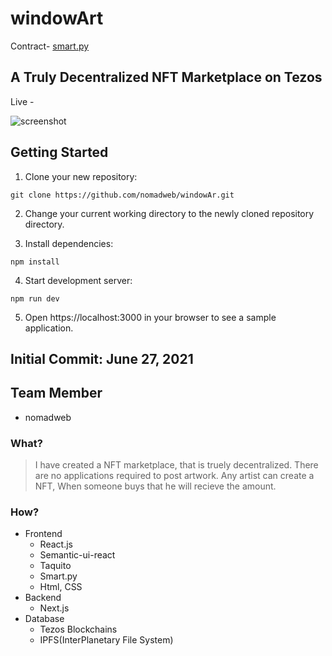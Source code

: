 # windowArt



Contract- [smart.py](https://smartpy.io/ide?code=eJzVWVtv3LgVfp9fwSoILKGKPPba2dbYWTRpG3QXjYvGLvbBMASOhmML1g0kFXs2m_3tPbyK5Egzk8QvK8DjGfHwXD4engtZ1l1LOWI1przbIMwQ62azF@gn9f7dm1PESd1VmJOZ@LGA8ayUgzkraNnxfE3bOu9pFUf3nHfs4vhYc8vK9nhFPh4bBuwYOGTdJkpms6LCjKF_k9UdoflHXPXkYobgWZE1uiM855uOxIl6Jx5KeE8bIfz6AylauoqXuMJNQZRG15eYJ5ZBjR@IGR_lQUMWhtgodk1@zd9uQOVYqAx_DhtPTF4TjleY43wpyRmp1ilim3rZVilqcE1SoC3KGlcsRfDvTr5Q0JVtkyLePpAmL1eOhOhfpOoIReu@KQQR0KBlX1YrZKShn6_@c4mkSCTRY1kU2hmDoTXu4grs@2QHxfMCfSA1qZcggt9jjuqyuCcVA0GPuOEMDOsQrijBqw0qGwRQEUpWHovIGBWhC4Foz8uKZVKhvF3njNOyuYujl6sIvbQAJKnPQ8Aj5kuY_CGFoGSusPSHJZBiVCEaqmbhjS48sH06gzwQma@W4HOi3El@_A0MJA2nm7xry4YPDgA_9Ip3mOKaOWsIUz4SWq43kiArWY5XQF8CMpi3VCwOIw0Am6SwqoyBGcKVBS2htKW5fpk1LVdTY62SWsFfCFq1zRFHsHTFA1q3FHTogSVMQ0tSiO_okRxRAmtMkOSQ2fnlWokq2mZd3mUMFqsiOXg@4RceSIMZysLMIIUWCzR3VY8Uk1eKiUL0FdD98COaR8mU5KZtcnDzu3JZkYvASbdk47rtGy4kn3iSL99dG7GaBISeOEJ9S7zX4vldqWRMy4GT0I_jslE7OhN7LsNVlUsaZtbbTgk8Wzzj@hW4gQWVnoP4YwnBh4HzK7Qij8egPawkNb5RqYj5QDaZjHIGmdWKgrxtvQZ_3LIQ5hxonOvUZv3kJKXNgJXQNAkcKCC@ETS3mQm9f4a1dNlDGCKHMAA83OShwDiZ1lTZYsLnoHFoqi@7g1U7VDtfwk3A@FblKZ14tpzF7ip4FiH@276lR5p1i4xjjCUjzcdkI_1TJaUT@1snJf3Ly02uIsmEd4YocFzlrO@6ajOGwclsf1iFCNmwtVja0_3RFf1u4qsMf6t4Xzw1ZMiNpjIa66pDCUvV3CXmxX1uNMqG0iSYLeKvoRI5UzEZFC56SsFWWSwNKyxLp28JyvzpqwOyExlEGsoVR5gX781YCfptyyXDJ_YtXiBnup28N_G1jw2h8WT2EH4mKtEWqiWhow_Tfu56Whx6swvIb4CInG@oZfAEdFQF5YRQQ8C2N@yXPy58z8HPwv8czMKoOblAkFXax1y8sXsojJ9bWBtFrdPAZJ3fkpEA4HFw_V9_G5_zpXlhHLWdHqbm9qDdumxExNlisf0GGq@1qWFKhuZQwUGZh8BZ72Ezw_9HLwYC2kFtBHs7yGGqPdtRQnieNp37fQTjrbRs5QzJ_Ucb6JR2O6ukEQRhIfr1uixKoZ5m6kZe8fB2p3HWnHyfaQfYI_0Rs7zBPP7iya8CLEJgdxZW2spgaUdFa1KvxPIkh4K3i5qdfEcrrwnTRrnLosrvpmci7aueUXSPAl@b8iVBgZBCXzS0n55EW8hp_JTIvudJJFyILnckhgR4Mk8@6@z2ZGZVbYGr@OjpyJYSigBiikcAv4Hk5lYPq1V5yqShMr9eDIoDrRrIup7dx0fzo2HW431ZEdi9P5jJ0_OKG8P_Jah@6@Rl8_74GMqmuVHYHGGAaxQAk@Wm29XZC3R9hStzLKLPSuCteNrGGXrbiq5aD4g0q9@_0a2EHjI9lxx733PyqxgBNfVJyXuo3IgsDv4OzkpxwZPhJCeHGrXkea7LOBPFnRgmKw2giYNNbWoaKGm8kUILMRkBKEzv49HBm77iP4nSdgG6qXo4mj@dn52dn393fna@lp@nZ389I2ffR8nY7H8MpTD6aiaXor2T6H3V9CtZu38Dg2sB5VfNZ@Ar73E37LuwA9h7NgIxQg4dcEbS2QSmkn5Xgd@ofjS2x0sQF@BdXgsvDEJOejpPT@ZzJzksleIdLh5it9MJWmIZ4hxvUbNYBa15vEzR69SJ@SJQkCZeJhDMXyeJKPianLU1iXeKdVqqaeGesz27CqLnm5Y9@OizClV957RY17efR7CfQsIqzytUQ2WcffL1utgvsgkXjaIfh4eg5UZaJ9rpo2x9Umwitdi33qmxP6BwXjhvGrug5o2UMZCMqFyoCSbAxtaE1MEqDL9pJPZ5dBAabb4k0AqYZEJHINEdigvI1hqmFpqx7bsF0_Q2M8CNUF055_cjw5fyBIUbjxnzpBEUwD7TA8UBItLPVFibJykqxtxUh@ObbUT8syWmUvw17UFHJ7FrbL2EvjesjiliV8ee3e1MBMv@kPi_ZWZ4diQHFgth1mhH5yWQ_dxGKtWBk@4__3QQJwnxyHIfHBRkr3BASIAl8on0Ui68@6_n2NPOAdy3bG1p2OJQCAcDtzz1JHUrwsk27rl32qgLggLvMPQ0rjCh8CEurO3cqm8OddcU_UU2OPMEhfcfiLXVyj_VO0wdNzjoybryF8@m7alSc0DUGb5xvgfkwcFpyUltPb3G9MFeWQQs@JPIBSFjB2ztXLCkQEeqtpniNP1Yxzo_fI7bkiTBrFvx4jbJaN_E5uxKGinapJkIjKBiDmmXxzqjRJeQnd7pey8kMwYsnjz8FlQ6RrKCNJiWrVojMZKbV7FzPSmPaR0aXBTCvjiSA_oaTKgzRiN6enNVJtCcojmNHInyA_aQumcQ2Sa8L8_VAWDs3u_prJSkVmN1K2kvr@zttmpXyrtctvtRdGHbF_dyGRRo2SvGWwr74EKEMSJqkTQyX8enRdEne_McgeJIKh59hoHEu_a18EOis8YOw6rDAV11CzxUMpY4884tp5nKywf_tF1xtwx835KkE0zVxF1jmd@b2S3l1Jwaq6MrCPv_@1AdJSPlp6F5g5aYlYXaIYJyqD4NyVufgLmFvyb57y__FEN2a57N5ZMElgsX3Wn4H9k4FTIm7JJ1lBP@nHA0wsav81TC01Jtl_xHRvD19693YPh_0b8iFA--)

## A Truly Decentralized NFT Marketplace on Tezos
Live - 

![screenshot](https://imgur.com/60cById.png)


## Getting Started
1. Clone your new repository:

```git clone https://github.com/nomadweb/windowAr.git```

2. Change your current working directory to the newly cloned repository directory.

3. Install dependencies:

```npm install```

4. Start development server:

```npm run dev```

5. Open https://localhost:3000 in your browser to see a sample application.


## Initial Commit: June 27, 2021



## Team Member
  - nomadweb

### What?
> I have created a NFT marketplace, that is truely decentralized. There are no applications required to post artwork. Any artist can create a NFT, When someone buys that he will recieve the amount.

### How?
- Frontend
  - React.js
  - Semantic-ui-react
  - Taquito
  - Smart.py
  - Html, CSS
- Backend
  - Next.js
- Database
  - Tezos Blockchains
  - IPFS(InterPlanetary File System)
